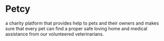 # Petcy
a charity platform that provides help to pets and their owners and makes sure that every pet can find a proper safe loving home and medical assistance from our volunteered veterinarians.
